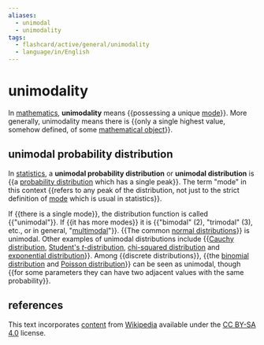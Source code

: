 ```yaml
---
aliases:
  - unimodal
  - unimodality
tags:
  - flashcard/active/general/unimodality
  - language/in/English
---
```


# unimodality

In [mathematics](mathematics.md), __unimodality__ means {{possessing a unique [mode](mode%20(statistics).md)}}. More generally, unimodality means there is {{only a single highest value, somehow defined, of some [mathematical object](mathematical%20object.md)}}. <!--SR:!2024-09-04,4,270!2024-09-04,4,270-->

## unimodal probability distribution

In [statistics](statistics.md), a __unimodal probability distribution__ or __unimodal distribution__ is {{a [probability distribution](probability%20distribution.md) which has a single peak}}. The term "mode" in this context {{refers to any peak of the distribution, not just to the strict definition of [mode](mode%20(statistics).md) which is usual in statistics}}. <!--SR:!2024-09-04,4,270!2024-09-04,4,270-->

If {{there is a single mode}}, the distribution function is called {{"unimodal"}}. If {{it has more modes}} it is {{"bimodal" (2), "trimodal" (3), etc., or in general, "[multimodal](multimodal%20distribution.md)"}}. {{The common [normal distributions](normal%20distribution.md)}} is unimodal. Other examples of unimodal distributions include {{[Cauchy distribution](Cauchy%20distribution.md), [Student's _t_-distribution](Student's%20t-distribution.md), [chi-squared distribution](chi-squared%20distribution.md) and [exponential distribution](exponential%20distribution.md)}}. Among {{discrete distributions}}, {{the [binomial distribution](binomial%20distribution.md) and [Poisson distribution](poisson%20distribution.md)}} can be seen as unimodal, though {{for some parameters they can have two adjacent values with the same probability}}. <!--SR:!2024-09-04,4,270!2024-09-04,4,270!2024-09-04,4,270!2024-09-04,4,270!2024-09-04,4,270!2024-09-04,4,270!2024-09-04,4,270!2024-09-04,4,270!2024-09-04,4,270-->

## references

This text incorporates [content](https://en.wikipedia.org/wiki/unimodality) from [Wikipedia](Wikipedia.md) available under the [CC BY-SA 4.0](https://creativecommons.org/licenses/by-sa/4.0/) license.
